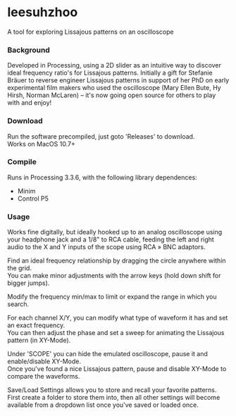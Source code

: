 # leesuhzhoo
A tool for exploring Lissajous patterns on an oscilloscope

### Background
Developed in Processing, using a 2D slider as an intuitive way to discover ideal frequency ratio's for Lissajous patterns. Initially a gift for Stefanie Bräuer to reverse engineer Lissajous patterns in support of her PhD on early experimental film makers who used the oscilloscope (Mary Ellen Bute, Hy Hirsh, Norman McLaren) – it's now going open source for others to play with and enjoy! 

### Download
Run the software precompiled, just goto 'Releases' to download.<br>
Works on MacOS 10.7+

### Compile
Runs in Processing 3.3.6, with the following library dependences:
- Minim
- Control P5

### Usage
Works fine digitally, but ideally hooked up to an analog oscilloscope using your headphone jack and a 1/8" to RCA cable, feeding the left and right audio to the X and Y inputs of the scope using RCA » BNC adaptors.

Find an ideal frequency relationship by dragging the circle anywhere within the grid.<br>
You can make minor adjustments with the arrow keys (hold down shift for bigger jumps).

Modify the frequency min/max to limit or expand the range in which you search.

For each channel X/Y, you can modify what type of waveform it has and set an exact frequency.<br>
You can then adjust the phase and set a sweep for animating the Lissajous pattern (in XY-Mode).

Under 'SCOPE' you can hide the emulated oscilloscope, pause it and enable/disable XY-Mode.<br>
Once you've found a nice Lissajous pattern, pause and disable XY-Mode to compare the waveforms.

Save/Load Settings allows you to store and recall your favorite patterns.<br>
First create a folder to store them into, then all other settings will become available from a dropdown list once you've saved or loaded once.
